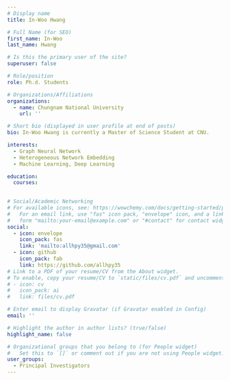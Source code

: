 ```yaml
---
# Display name
title: In-Woo Hwang

# Full Name (for SEO)
first_name: In-Woo
last_name: Hwang

# Is this the primary user of the site?
superuser: false

# Role/position
role: Ph.d. Students

# Organizations/Affiliations
organizations:
  - name: Chungnam National University
    url: ''

# Short bio (displayed in user profile at end of posts)
bio: In-Woo Hwang is currently a Master of Science Student at CNU.

interests:
  - Graph Neural Network
  - Heterogeneous Network Embedding
  - Machine Learning, Deep Learning

education:
  courses:
    

# Social/Academic Networking
# For available icons, see: https://wowchemy.com/docs/getting-started/page-builder/#icons
#   For an email link, use "fas" icon pack, "envelope" icon, and a link in the
#   form "mailto:your-email@example.com" or "#contact" for contact widget.
social:
  - icon: envelope
    icon_pack: fas
    link: 'mailto:allhpy35@gmail.com'
  - icon: github
    icon_pack: fab
    link: https://github.com/allhpy35
# Link to a PDF of your resume/CV from the About widget.
# To enable, copy your resume/CV to `static/files/cv.pdf` and uncomment the lines below.
# - icon: cv
#   icon_pack: ai
#   link: files/cv.pdf

# Enter email to display Gravatar (if Gravatar enabled in Config)
email: ''

# Highlight the author in author lists? (true/false)
highlight_name: false

# Organizational groups that you belong to (for People widget)
#   Set this to `[]` or comment out if you are not using People widget.
user_groups:
  - Principal Investigators
---
```

